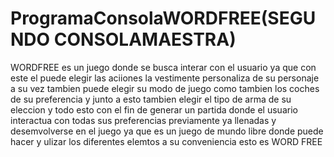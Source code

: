 # ProgramaConsolaWORDFREE(SEGUNDO CONSOLAMAESTRA)
WORDFREE es un juego donde se busca interar con el usuario  ya que con este el puede elegir las aciiones la vestimente personaliza de su personaje a su vez tambien puede elegir su modo de juego  como tambien los coches de su preferencia  y junto a esto tambien  elegir el tipo de arma de su eleccion y todo esto con el fin de generar un partida  donde el usuario interactua con todas sus preferencias previamente  ya llenadas  y desemvolverse en el juego ya que es un juego de mundo libre donde puede hacer y  ulizar los diferentes elemtos a su conveniencia esto es WORD FREE
